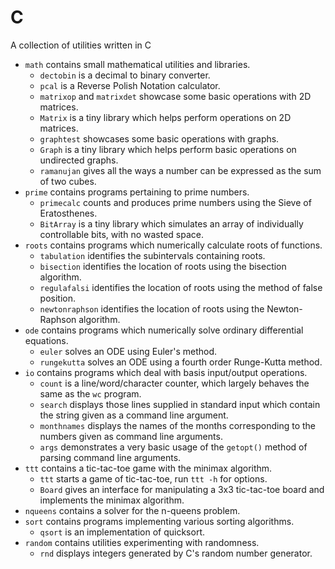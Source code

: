 # C
A collection of utilities written in C

- `math` contains small mathematical utilities and libraries.
    - `dectobin` is a decimal to binary converter.
    - `pcal` is a Reverse Polish Notation calculator.
    - `matrixop` and `matrixdet` showcase some basic operations with 2D matrices.
    - `Matrix` is a tiny library which helps perform operations on 2D matrices.
    - `graphtest` showcases some basic operations with graphs.
    - `Graph` is a tiny library which helps perform basic operations on undirected graphs.
    - `ramanujan` gives all the ways a number can be expressed as the sum of two cubes.
- `prime` contains programs pertaining to prime numbers.
    - `primecalc` counts and produces prime numbers using the Sieve of Eratosthenes.
    - `BitArray` is a tiny library which simulates an array of individually controllable bits, with no wasted space.
- `roots` contains programs which numerically calculate roots of functions.
    - `tabulation` identifies the subintervals containing roots.
    - `bisection` identifies the location of roots using the bisection algorithm.
    - `regulafalsi` identifies the location of roots using the method of false position.
    - `newtonraphson` identifies the location of roots using the Newton-Raphson algorithm.
- `ode` contains programs which numerically solve ordinary differential equations.
    - `euler` solves an ODE using Euler's method.
    - `rungekutta` solves an ODE using a fourth order Runge-Kutta method.
- `io` contains programs which deal with basis input/output operations.
    - `count` is a line/word/character counter, which largely behaves the same as the `wc` program.
    - `search` displays those lines supplied in standard input which contain the string given as a command line argument.
    - `monthnames` displays the names of the months corresponding to the numbers given as command line arguments.
    - `args` demonstrates a very basic usage of the `getopt()` method of parsing command line arguments.
- `ttt` contains a tic-tac-toe game with the minimax algorithm.
    - `ttt` starts a game of tic-tac-toe, run `ttt -h` for options.
    - `Board` gives an interface for manipulating a 3x3 tic-tac-toe board and implements the minimax algorithm.
- `nqueens` contains a solver for the n-queens problem.
- `sort` contains programs implementing various sorting algorithms.
    - `qsort` is an implementation of quicksort.
- `random` contains utilities experimenting with randomness.
    - `rnd` displays integers generated by C's random number generator.
